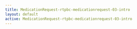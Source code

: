 ```yaml
---
title: MedicationRequest-rtpbc-medicationrequest-03-intro
layout: default
active: MedicationRequest-rtpbc-medicationrequest-03-intro
---
```


